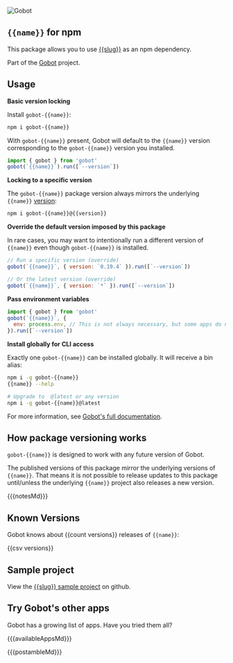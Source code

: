 ![Gobot](https://raw.githubusercontent.com/benallfree/gobot/{{{branch}}}/assets/gobot-banner-300x.png)

## `{{name}}` for npm

This package allows you to use [{{slug}}]({{homepage}}) as an npm dependency.

Part of the [Gobot](https://www.npmjs.com/package/gobot) project.

## Usage

**Basic version locking**

Install `gobot-{{name}}`:

```bash
npm i gobot-{{name}}
```

With `gobot-{{name}}` present, Gobot will default to the `{{name}}` version corresponding to the `gobot-{{name}}` version you installed.

```js
import { gobot } from 'gobot'
gobot(`{{name}}`).run([`--version`])
```

**Locking to a specific version**

The `gobot-{{name}}` package version always mirrors the underlying `{{name}}` [version](#known-versions):

```bash
npm i gobot-{{name}}@{{version}}
```

**Override the default version imposed by this package**

In rare cases, you may want to intentionally run a different version of `{{name}}` even though `gobot-{{name}}` is installed.

```js
// Run a specific version (override)
gobot(`{{name}}`, { version: `0.19.4` }).run([`--version`])

// Or the latest version (override)
gobot(`{{name}}`, { version: `*` }).run([`--version`])
```

**Pass environment variables**

```js
import { gobot } from 'gobot'
gobot(`{{name}}`, {
  env: process.env, // This is not always necessary, but some apps do need it
}).run([`--version`])
```

**Install globally for CLI access**

Exactly one `gobot-{{name}}` can be installed globally. It will receive a bin alias:

```bash
npm i -g gobot-{{name}}
{{name}} --help

# Upgrade to  @latest or any version
npm i -g gobot-{{name}}@latest
```

For more information, see [Gobot's full documentation](https://github.com/benallfree/gobot).

## How package versioning works

`gobot-{{name}}` is designed to work with any future version of Gobot.

The published versions of this package mirror the underlying versions of `{{name}}`. That means it is not possible to release updates to this package until/unless the underlying `{{name}}` project also releases a new version.

{{{notesMd}}}

## Known Versions

Gobot knows about {{count versions}} releases of `{{name}}`:

{{csv versions}}

## Sample project

View the [{{slug}} sample project](https://github.com/benallfree/gobot/tree/{{{branch}}}/src/apps/{{name}}/sample-project) on github.

## Try Gobot's other apps

Gobot has a growing list of apps. Have you tried them all?

{{{availableAppsMd}}}

{{{postambleMd}}}
